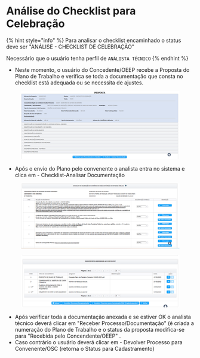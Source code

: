 # Análise do Checklist para Celebração

{% hint style="info" %}
Para analisar o checklist encaminhado o status deve ser "ANÁLISE - CHECKLIST DE CELEBRAÇÃO"&#x20;

Necessário que o usuário tenha perfil de `ANÁLISTA TÉCNICO`
{% endhint %}

* Neste momento, o usuário do Concedente/OEEP recebe a Proposta do Plano de Trabalho e verifica se toda a documentação que consta no checklist está adequada ou se necessita de ajustes.

<figure><img src="../../.gitbook/assets/image (92).png" alt=""><figcaption></figcaption></figure>

* Após o envio do Plano pelo convenente o analista entra no sistema e clica em - Checklist-Analisar Documentação

<figure><img src="../../.gitbook/assets/image (17) (2).png" alt=""><figcaption></figcaption></figure>

<figure><img src="../../.gitbook/assets/image (25) (1).png" alt=""><figcaption></figcaption></figure>

* Após verificar toda a documentação anexada e se estiver OK o analista técnico deverá clicar em "Receber Processo/Documentação" (é criada a numeração do Plano de Trabalho e o status da proposta modifica-se para "Recebida pelo Concendente/OEEP" .
* Caso contrário o usuário deverá clicar em - Devolver Processo para Convenente/OSC (retorna o Status para Cadastramento)
